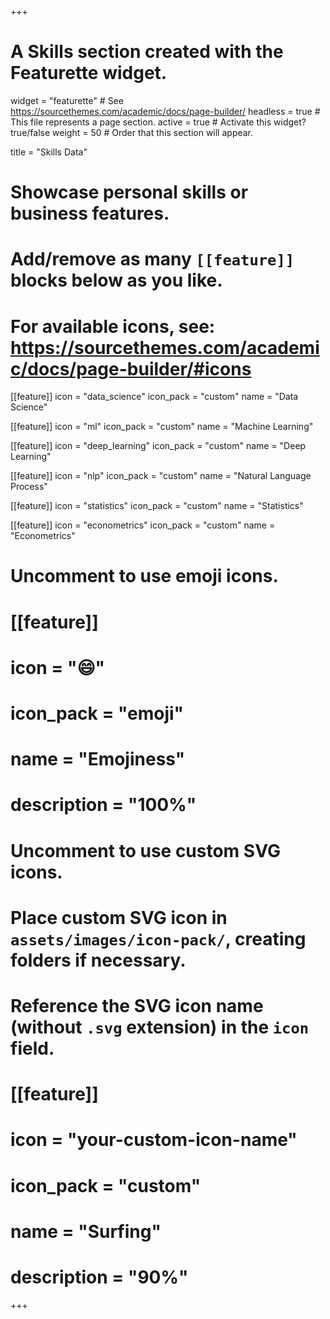 +++
# A Skills section created with the Featurette widget.
widget = "featurette"  # See https://sourcethemes.com/academic/docs/page-builder/
headless = true  # This file represents a page section.
active = true  # Activate this widget? true/false
weight = 50  # Order that this section will appear.

title = "Skills Data"

# Showcase personal skills or business features.
# 
# Add/remove as many `[[feature]]` blocks below as you like.
# 
# For available icons, see: https://sourcethemes.com/academic/docs/page-builder/#icons

[[feature]]
  icon = "data_science"
  icon_pack = "custom"
  name = "Data Science"
  
[[feature]]
  icon = "ml"
  icon_pack = "custom"
  name = "Machine Learning"

[[feature]]
  icon = "deep_learning"
  icon_pack = "custom"
  name = "Deep Learning"

[[feature]]
  icon = "nlp"
  icon_pack = "custom"
  name = "Natural Language Process"

[[feature]]
  icon = "statistics"
  icon_pack = "custom"
  name = "Statistics"

[[feature]]
  icon = "econometrics"
  icon_pack = "custom"
  name = "Econometrics"

# Uncomment to use emoji icons.
# [[feature]]
#  icon = ":smile:"
#  icon_pack = "emoji"
#  name = "Emojiness"
#  description = "100%"  

# Uncomment to use custom SVG icons.
# Place custom SVG icon in `assets/images/icon-pack/`, creating folders if necessary.
# Reference the SVG icon name (without `.svg` extension) in the `icon` field.
# [[feature]]
#  icon = "your-custom-icon-name"
#  icon_pack = "custom"
#  name = "Surfing"
#  description = "90%"

+++
